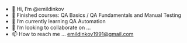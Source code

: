 - 👋 Hi, I’m @emildinkov
- 🔭 Finished courses: QA Basics / QA Fundamentals and Manual Testing
- 🌱 I’m currently learning QA Automation
- 💞️ I’m looking to collaborate on ...
- 📫 How to reach me ... emildinkov1991@gmail.com

<!---
emildinkov/emildinkov is a ✨ special ✨ repository because its `README.md` (this file) appears on your GitHub profile.
You can click the Preview link to take a look at your changes.
--->
